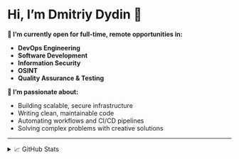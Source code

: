 # Hi, I’m Dmitriy Dydin 👋

**🔭 I’m currently open for full-time, remote opportunities in:**  
- **DevOps Engineering**  
- **Software Development**  
- **Information Security**  
- **OSINT**
- **Quality Assurance & Testing**

**🌱 I’m passionate about:**  
- Building scalable, secure infrastructure  
- Writing clean, maintainable code  
- Automating workflows and CI/CD pipelines  
- Solving complex problems with creative solutions

---


<details>
  <summary>📈 GitHub Stats</summary>

| Metric                   | Count            |
|--------------------------|------------------|
| GitHub Repositories      | ![repos](https://img.shields.io/github/repos/yourusername) |
| Commits (last year)      | ![commits](https://img.shields.io/github/commit-activity/y/yourusername) |
| Stars Received           | ![stars](https://img.shields.io/github/stars/yourusername?style=social) |

</details>
